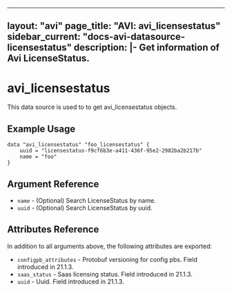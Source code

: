 <!--
    Copyright 2021 VMware, Inc.
    SPDX-License-Identifier: Mozilla Public License 2.0
-->
---
layout: "avi"
page_title: "AVI: avi_licensestatus"
sidebar_current: "docs-avi-datasource-licensestatus"
description: |-
  Get information of Avi LicenseStatus.
---

# avi_licensestatus

This data source is used to to get avi_licensestatus objects.

## Example Usage

```hcl
data "avi_licensestatus" "foo_licensestatus" {
    uuid = "licensestatus-f9cf6b3e-a411-436f-95e2-2982ba2b217b"
    name = "foo"
}
```

## Argument Reference

* `name` - (Optional) Search LicenseStatus by name.
* `uuid` - (Optional) Search LicenseStatus by uuid.

## Attributes Reference

In addition to all arguments above, the following attributes are exported:

* `configpb_attributes` - Protobuf versioning for config pbs. Field introduced in 21.1.3.
* `saas_status` - Saas licensing status. Field introduced in 21.1.3.
* `uuid` - Uuid. Field introduced in 21.1.3.


